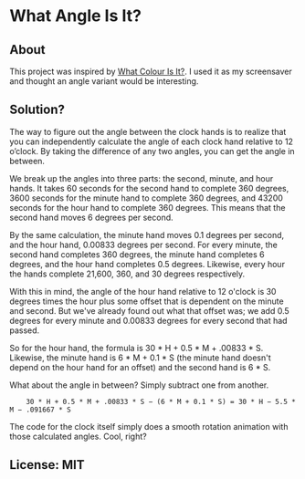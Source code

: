 # What Angle Is It?

## About

This project was inspired by [What Colour Is It?](http://whatcolourisit.scn9a.org/). I used it as my screensaver and thought 
an angle variant would be interesting.

## Solution?

The way to figure out the angle between the clock hands is to realize that you can independently calculate the angle of each clock hand relative to 12 o’clock. By taking the difference of any two angles, you can get the angle in between. 

We break up the angles into three parts: the second, minute, and hour hands. It takes 60 seconds for the second hand to complete 360 degrees, 3600 seconds for the minute hand to complete 360 degrees, and 43200 seconds for the hour hand to complete 360 degrees. This means that the second hand moves 6 degrees per second. 

By the same calculation, the minute hand moves 0.1 degrees per second, and the hour hand, 0.00833 degrees per second. For every minute, the second hand completes 360 degrees, the minute hand completes 6 degrees, and the hour hand completes 0.5 degrees. Likewise, every hour the hands complete 21,600, 360, and 30 degrees respectively. 

With this in mind, the angle of the hour hand relative to 12 o'clock is 30 degrees times the hour plus some offset that is dependent on the minute and second. But we've already found out what that offset was; we add 0.5 degrees for every minute and 0.00833 degrees for every second that had passed. 

So for the hour hand, the formula is 30 * H + 0.5 * M + .00833 * S. Likewise, the minute hand is 6 * M + 0.1 * S (the minute hand doesn't depend on the hour hand for an offset) and the second hand is 6 * S.

What about the angle in between? Simply subtract one from another.

```
    30 * H + 0.5 * M + .00833 * S − (6 * M + 0.1 * S) = 30 * H − 5.5 * M − .091667 * S
```

The code for the clock itself simply does a smooth rotation animation with those calculated angles. Cool, right?

## License: MIT
